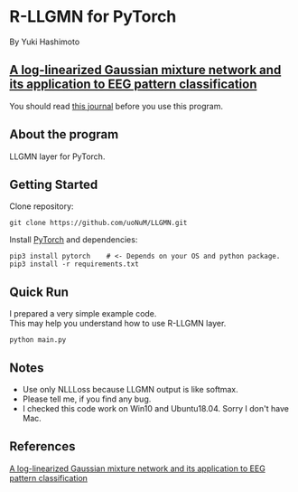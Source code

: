 # R-LLGMN for PyTorch
By Yuki Hashimoto

## [A log-linearized Gaussian mixture network and its application to EEG pattern classification](https://ieeexplore.ieee.org/abstract/document/740670)
You should read [this journal](https://ieeexplore.ieee.org/abstract/document/740670) before you use this program.<br>

## About the program
LLGMN layer for PyTorch.<br>

## Getting Started 
Clone repository:
```
git clone https://github.com/uoNuM/LLGMN.git
```
Install [PyTorch](https://pytorch.org/get-started/locally/) and dependencies:
```
pip3 install pytorch    # <- Depends on your OS and python package.
pip3 install -r requirements.txt
```

## Quick Run
I prepared a very simple example code.<br>
This may help you understand how to use R-LLGMN layer.<br>
```
python main.py
```

## Notes
- Use only NLLLoss because LLGMN output is like softmax.
- Please tell me, if you find any bug.
- I checked this code work on Win10 and Ubuntu18.04. Sorry I don't have Mac.

## References
[A log-linearized Gaussian mixture network and its application to EEG pattern classification](https://ieeexplore.ieee.org/abstract/document/740670)<br>
